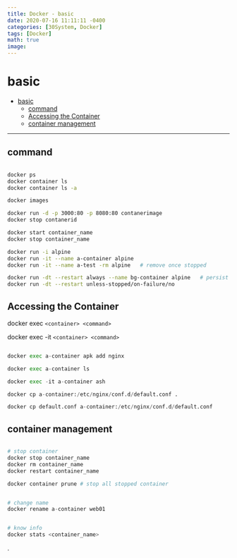 ```yaml
---
title: Docker - basic
date: 2020-07-16 11:11:11 -0400
categories: [30System, Docker]
tags: [Docker]
math: true
image:
---
```



# basic

- [basic](#basic)
  - [command](#command)
  - [Accessing the Container](#accessing-the-container)
  - [container management](#container-management)


---

## command

```bash

docker ps
docker container ls
docker container ls -a

docker images

docker run -d -p 3000:80 -p 8080:80 contanerimage
docker stop contanerid

docker start container_name
docker stop container_name

docker run -i alpine
docker run -it --name a-container alpine
docker run -it --name a-test -rm alpine   # remove once stopped

docker run -dt --restart always --name bg-container alpine   # persist
docker run -dt --restart unless-stopped/on-failure/no
```

## Accessing the Container

docker exec `<container> <command>`

docker exec -it `<container> <command>`

```py

docker exec a-container apk add nginx

docker exec a-container ls

docker exec -it a-container ash

docker cp a-container:/etc/nginx/conf.d/default.conf .

docker cp default.conf a-container:/etc/nginx/conf.d/default.conf

```


## container management


```py

# stop container
docker stop container_name
docker rm container_name
docker restart container_name

docker container prune # stop all stopped container


# change name
docker rename a-container web01


# know info
docker stats <container_name>

```









.
